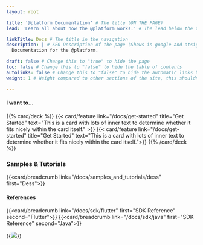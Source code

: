 ```yaml
---
layout: root

title: '@platform Documentation' # The title (ON THE PAGE)
lead: 'Learn all about how the @platform works.' # The lead below the title (ON THE PAGE)

linkTitle: Docs # The title in the navigation
description: | # SEO Description of the page (Shows in google and atsign.dev search)
  Documentation for the @platform.

draft: false # Change this to "true" to hide the page
toc: false # Change this to "false" to hide the table of contents
autolinks: false # Change this to "false" to hide the automatic links below your content
weight: 1 # Weight compared to other sections of the site, this shouldn't affect anything on the facade

---
```


#### I want to...
{{% card/deck %}}
  {{< card/feature link="/docs/get-started" title="Get Started" text="This is a card with lots of inner text to determine whether it fits nicely within the card itself." >}}
  {{< card/feature link="/docs/get-started" title="Get Started" text="This is a card with lots of inner text to determine whether it fits nicely within the card itself.">}}
{{% /card/deck %}}

### Samples & Tutorials
{{<card/breadcrumb link="/docs/samples_and_tutorials/dess" first="Dess">}}
#### References
{{<card/breadcrumb link="/docs/sdk/flutter" first="SDK Reference" second="Flutter">}}
{{<card/breadcrumb link="/docs/sdk/java" first="SDK Reference" second="Java">}}

{{<image class="bg-white" src="https://atsign.dev/assets/img/@dev.png?sanitize=true" >}}